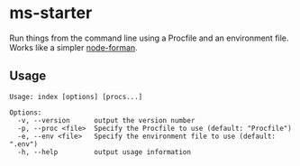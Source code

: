 # ms-starter
Run things from the command line using a Procfile and an environment file. Works like a simpler [node-forman](https://github.com/strongloop/node-foreman).

## Usage
```
Usage: index [options] [procs...]

Options:
  -v, --version      output the version number
  -p, --proc <file>  Specify the Procfile to use (default: "Procfile")
  -e, --env <file>   Specify the environment file to use (default: ".env")
  -h, --help         output usage information
```
